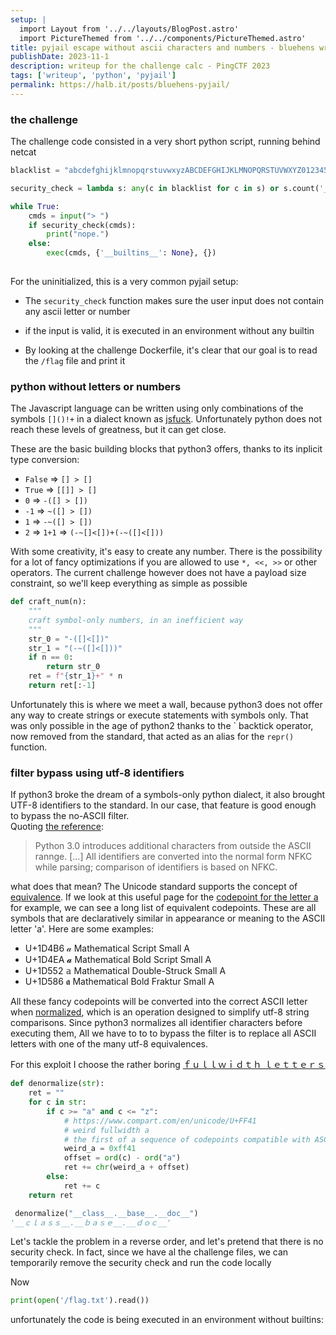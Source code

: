 ```yaml
---
setup: |
  import Layout from '../../layouts/BlogPost.astro'
  import PictureThemed from '../../components/PictureThemed.astro'
title: pyjail escape without ascii characters and numbers - bluehens writeup
publishDate: 2023-11-1
description: writeup for the challenge calc - PingCTF 2023
tags: ['writeup', 'python', 'pyjail']
permalink: https://halb.it/posts/bluehens-pyjail/
---
```


### the challenge

The challenge code consisted in a very short python script, running behind netcat

```python
blacklist = "abcdefghijklmnopqrstuvwxyzABCDEFGHIJKLMNOPQRSTUVWXYZ0123456789"

security_check = lambda s: any(c in blacklist for c in s) or s.count('_') > 50

while True: 
    cmds = input("> ")
    if security_check(cmds):
        print("nope.")
    else:
        exec(cmds, {'__builtins__': None}, {})
    
```

For the uninitialized, this is a very common pyjail setup:

- The `security_check` function makes sure the user input does not contain any ascii letter or number

- if the input is valid, it is executed in an environment without any builtin

- By looking at the challenge Dockerfile, it's clear that our goal is to read the `/flag` file and print it

### python without letters or numbers

The Javascript language can be written using only combinations of the symbols `[]()!+` in a dialect known as [jsfuck](https://jsfuck.com).
Unfortunately python does not reach these levels of greatness, but it can get close.

These are the basic building blocks that python3 offers, thanks to its inplicit type conversion:

- `False`  => `[] > []`
- `True`   => `[[]] > []`
- `0` => `-([] > [])`
- `-1` => `~([] > [])`
- `1` => `-~([] > [])`
- `2` => `1+1` =>  `(-~[]<[])+(-~([]<[])) `

With some creativity, it's easy to create any number. There is the possibility for a lot of fancy optimizations if you are allowed to use `*, <<, >>` or other operators. The current challenge however does not have a payload size constraint, so we'll keep everything as simple as possible

```python
def craft_num(n):
    """
    craft symbol-only numbers, in an inefficient way
    """
    str_0 = "-([]<[])"
    str_1 = "(-~([]<[]))"
    if n == 0:
        return str_0
    ret = f"{str_1}+" * n
    return ret[:-1]
```

Unfortunately this is where we meet a wall, because python3 does not offer any way to create strings or execute statements with symbols only.
That was only possible in the age of python2 thanks to the 
&#96;
backtick operator, now removed from the standard, that acted as an alias for the `repr()` function.

### filter bypass using utf-8 identifiers

If python3 broke the dream of a symbols-only python dialect, it also brought 
UTF-8 identifiers to the standard.
In our case, that feature is good enough to bypass the no-ASCII filter.<br/>
Quoting [the reference](https://docs.python.org/3/reference/lexical_analysis.html#identifiers):

> Python 3.0 introduces additional characters from outside the ASCII rannge. [...]
All identifiers are converted into the normal form NFKC while parsing; comparison of identifiers is based on NFKC.

what does that mean?
The Unicode standard supports the concept of [equivalence](https://www.wikiwand.com/en/Unicode_equivalence#/Normal_forms).
If we look at this useful page for the [codepoint for the letter a](https://www.compart.com/en/unicode/U+0061) for example,
we can see a long list of equivalent codepoints.
These are all symbols that are declaratively similar in appearance or meaning to the ASCII letter 'a'. Here are some examples:

- U+1D4B6 𝒶 Mathematical Script Small A
- U+1D4EA 𝓪 Mathematical Bold Script Small A
- U+1D552 𝕒 Mathematical Double-Struck Small A
- U+1D586 𝖆 Mathematical Bold Fraktur Small A

All these fancy codepoints will be converted into the correct ASCII letter when [normalized](https://unicode.org/reports/tr15/#Norm_Forms), which is an operation designed to simplify utf-8 string comparisons.
Since python3 normalizes all identifier characters before executing them,
All we have to to to bypass the filter is to replace all ASCII letters with one of the many utf-8 equivalences.

For this exploit I choose the rather boring
[ｆｕｌｌｗｉｄｔｈ ｌｅｔｔｅｒｓ](https://www.compart.com/en/unicode/U+FF41)

```python
def denormalize(str):
    ret = ""
    for c in str:
        if c >= "a" and c <= "z":
            # https://www.compart.com/en/unicode/U+FF41
            # weird fullwidth a
            # the first of a sequence of codepoints compatible with ASCII letters
            weird_a = 0xff41
            offset = ord(c) - ord("a")
            ret += chr(weird_a + offset)
        else:
            ret += c
    return ret

 denormalize("__class__.__base__.__doc__")
'__ｃｌａｓｓ__.__ｂａｓｅ__.__ｄｏｃ__'
```







Let's tackle the problem in a reverse order, and let's pretend that there is no security check.
In fact, since we have al the challenge files, we can temporarily remove the security check and run the code locally

Now 

```python
print(open('/flag.txt').read())
```

unfortunately the code is being executed in an environment without builtins:

